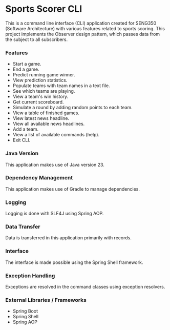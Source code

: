 # Sports Scorer CLI

This is a command line interface (CLI) application created for SENG350 (Software Architecture) with various features 
related to sports scoring. 
This project implements the Observer design pattern, which passes data from the subject to all subscribers.

### Features
- Start a game.
- End a game.
- Predict running game winner.
- View prediction statistics.
- Populate teams with team names in a text file.
- See which teams are playing.
- View a team's win history.
- Get current scoreboard.
- Simulate a round by adding random points to each team.
- View a table of finished games.
- View latest news headline.
- View all available news headlines.
- Add a team.
- View a list of available commands (help).
- Exit CLI.

### Java Version
This application makes use of Java version 23.

### Dependency Management
This application makes use of Gradle to manage dependencies.

### Logging
Logging is done with SLF4J using Spring AOP.

### Data Transfer
Data is transferred in this application primarily with records.

### Interface
The interface is made possible using the Spring Shell framework.

### Exception Handling
Exceptions are resolved in the command classes using exception resolvers.

### External Libraries / Frameworks
- Spring Boot
- Spring Shell
- Spring AOP